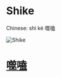 # Shike

Chinese: shì kè 噬嗑

![Shike](https://88o.io/wp-content/uploads/2018/09/21-e599ace59791shike.jpg)

# [噬嗑](./e599ace59791shike_cn.md)
